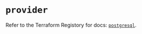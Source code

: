 # `provider`

Refer to the Terraform Registory for docs: [`postgresql`](https://registry.terraform.io/providers/cyrilgdn/postgresql/1.21.0/docs).

